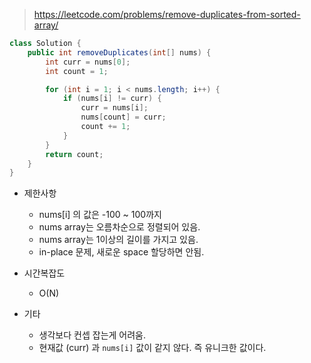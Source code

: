 > https://leetcode.com/problems/remove-duplicates-from-sorted-array/

```java
class Solution {
    public int removeDuplicates(int[] nums) {
        int curr = nums[0];
        int count = 1;

        for (int i = 1; i < nums.length; i++) {
            if (nums[i] != curr) {
                curr = nums[i];
                nums[count] = curr;
                count += 1;
            }
        }
        return count;
    }
}
```

- 제한사항
    - nums[i] 의 값은 -100 ~ 100까지
    - nums array는 오름차순으로 정렬되어 있음.
    - nums array는 1이상의 길이를 가지고 있음.
    - in-place 문제, 새로운 space 할당하면 안됨.

- 시간복잡도
    - O(N)

- 기타
    - 생각보다 컨셉 잡는게 어려움.
    - 현재값 (curr) 과 `nums[i]` 값이 같지 않다. 즉 유니크한 값이다.
